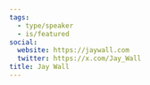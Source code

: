 ```yaml
---
tags:
  - type/speaker
  - is/featured
social:
  website: https://jaywall.com
  twitter: https://x.com/Jay_Wall
title: Jay Wall
---
```

